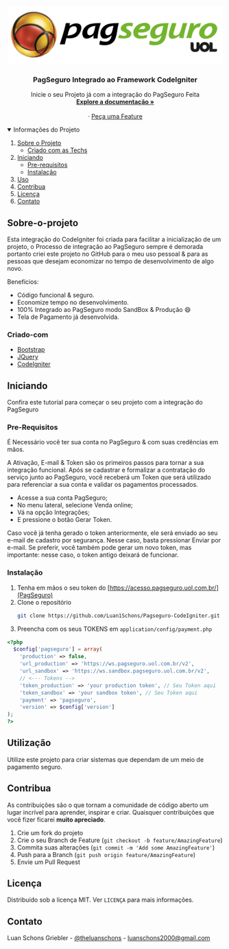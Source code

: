 <!--
*** Thanks for checking out the Best-README-Template. If you have a suggestion
*** that would make this better, please fork the repo and create a pull request
*** or simply open an issue with the tag "enhancement".
*** Thanks again! Now go create something AMAZING! :D
-->



<!-- PROJECT SHIELDS -->
<!--
*** I'm using markdown "reference style" links for readability.
*** Reference links are enclosed in brackets [ ] instead of parentheses ( ).
*** See the bottom of this document for the declaration of the reference variables
*** for contributors-url, forks-url, etc. This is an optional, concise syntax you may use.
*** https://www.markdownguide.org/basic-syntax/#reference-style-links
-->


<!-- PROJECT LOGO -->
<br />
<p align="center">
  <a href="#">
    <img src="images/logo.png" alt="Logo">
  </a>

  <h3 align="center">PagSeguro Integrado ao Framework CodeIgniter</h3>

  <p align="center">
    Inicie o seu Projeto já com a integração do PagSeguro Feita
    <br />
    <a href="https://dev.pagseguro.uol.com.br/"><strong>Explore a documentação »</strong></a>
    <br />
    <br />
    ·
    <a href="https://github.com/Luan1Schons/Pagseguro-CodeIgniter/issues">Peça uma Feature</a>
  </p>
</p>



<!-- TABLE OF CONTENTS -->
<details open="open">
  <summary>Informações do Projeto</summary>
  <ol>
    <li>
      <a href="#sobre-o-projeto">Sobre o Projeto</a>
      <ul>
        <li><a href="#criado-com">Criado com as Techs</a></li>
      </ul>
    </li>
    <li>
      <a href="#iniciando">Iniciando</a>
      <ul>
        <li><a href="#pre-requisitos">Pre-requisitos</a></li>
        <li><a href="#Instalação">Instalação</a></li>
      </ul>
    </li>
    <li><a href="#utilização">Uso</a></li>
    <li><a href="#contribua">Contribua</a></li>
    <li><a href="#licença">Licença</a></li>
    <li><a href="#contato">Contato</a></li>
  </ol>
</details>



<!-- ABOUT THE PROJECT -->
## Sobre-o-projeto

Esta integração do CodeIgniter foi criada para facilitar a inicialização de um projeto, o Processo de integração ao PagSeguro sempre é demorada portanto criei este projeto no GitHub para o meu uso pessoal & para as pessoas que desejam economizar no tempo de desenvolvimento de algo novo.

Benefícios:
* Código funcional & seguro.
* Economize tempo no desenvolvimento.
* 100% Integrado ao PagSeguro modo SandBox & Produção :smile:
* Tela de Pagamento já desenvolvida.


### Criado-com

* [Bootstrap](https://getbootstrap.com)
* [JQuery](https://jquery.com)
* [CodeIgniter](https://codeigniter.com)



<!-- GETTING STARTED -->
## Iniciando

Confira este tutorial para começar o seu projeto com a integração do PagSeguro

### Pre-Requisitos

É Necessário você ter sua conta no PagSeguro & com suas credências em mãos.

A Ativação, E-mail & Token são os primeiros passos para tornar a sua integração funcional. Após se cadastrar e formalizar a contratação do serviço junto ao PagSeguro, você receberá um Token que será utilizado para referenciar a sua conta e validar os pagamentos processados.

* Acesse a sua conta PagSeguro;
* No menu lateral, selecione Venda online; 
* Vá na opção Integrações;
* E pressione o botão Gerar Token.

Caso você já tenha gerado o token anteriormente, ele será enviado ao seu e-mail de cadastro por segurança. Nesse caso, basta pressionar Enviar por e-mail. Se preferir, você também pode gerar um novo token, mas importante: nesse caso, o token antigo deixará de funcionar.


### Instalação

1. Tenha em mãos o seu token do [https://acesso.pagseguro.uol.com.br/](PagSeguro)
2. Clone o repositório
   ```sh
   git clone https://github.com/Luan1Schons/Pagseguro-CodeIgniter.git
   ```
3. Preencha com os seus TOKENS em `application/config/payment.php`

<!-- language: php -->
```php
<?php 
  $config['pagseguro'] = array(
    'production' => false,
    'url_production' => 'https://ws.pagseguro.uol.com.br/v2',
    'url_sandbox' => 'https://ws.sandbox.pagseguro.uol.com.br/v2',
    // <--- Tokens -->
    'token_production' => 'your production token', // Seu Token aqui
    'token_sandbox' => 'your sandbox token', // Seu Token aqui
    'payment' => 'pagseguro',
    'version' => $config['version']
);
?>
```



<!-- USAGE EXAMPLES -->
## Utilização

Utilize este projeto para criar sistemas que dependam de um meio de pagamento seguro.


<!-- CONTRIBUTING -->
## Contribua

As contribuições são o que tornam a comunidade de código aberto um lugar incrível para aprender, inspirar e criar. Quaisquer contribuições que você fizer ficarei **muito apreciado**.

1. Crie um fork do projeto
2. Crie o seu Branch de Feature (`git checkout -b feature/AmazingFeature`)
3. Commita suas alterações (`git commit -m 'Add some AmazingFeature'`)
4. Push para a Branch (`git push origin feature/AmazingFeature`)
5. Envie um Pull Request



<!-- LICENSE -->
## Licença


Distribuído sob a licença MIT. Ver `LICENÇA` para mais informações.



<!-- CONTACT -->
## Contato

Luan Schons Griebler - [@theluanschons](https://instagram.com/theluanschons) - luanschons2000@gmail.com


<!-- MARKDOWN LINKS & IMAGES -->
